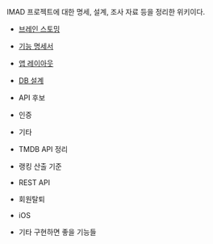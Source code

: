 IMAD 프로젝트에 대한 명세, 설계, 조사 자료 등을 정리한 위키이다.

- [브레인 스토밍](./%EB%B8%8C%EB%A0%88%EC%9D%B8-%EC%8A%A4%ED%86%A0%EB%B0%8D)

- [기능 명세서](./%EA%B8%B0%EB%8A%A5-%EB%AA%85%EC%84%B8%EC%84%9C)

- [앱 레이아웃](./%EC%95%B1-%EB%A0%88%EC%9D%B4%EC%95%84%EC%9B%83)

- [DB 설계](./DB-%EC%84%A4%EA%B3%84)

- API 후보


- 인증

- 기타

- TMDB API 정리

- 랭킹 산출 기준

- REST API

- 회원탈퇴

- iOS

- 기타 구현하면 좋을 기능들